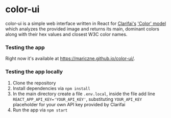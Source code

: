 # color-ui
color-ui is a simple web interface written in React for [Clarifai's](https://clarifai.com/) ['Color' model](https://clarifai.com/models/color-image-recognition-model-eeed0b6733a644cea07cf4c60f87ebb7) which analyzes the provided image and returns its main, dominant colors along with their hex values and closest W3C color names.

### Testing the app
Right now it's available at <https://mariczne.github.io/color-ui/>. 

### Testing the app locally
1. Clone the repository
2. Install dependencies via `npm install`
3. In the main directory create a file `.env.local`, inside the file add line `REACT_APP_API_KEY='YOUR_API_KEY'`, substituting `YOUR_API_KEY` placeholder for your own API key provided by Clarifai
4. Run the app via `npm start`
